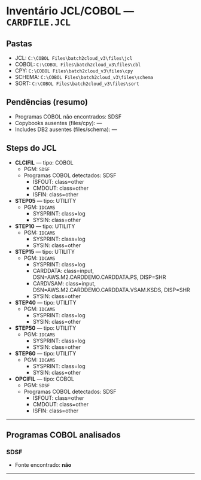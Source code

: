 # Inventário JCL/COBOL — `CARDFILE.JCL`

## Pastas
- JCL: `C:\COBOL Files\batch2cloud_v3\files\jcl`
- COBOL: `C:\COBOL Files\batch2cloud_v3\files\cbl`
- CPY: `C:\COBOL Files\batch2cloud_v3\files\cpy`
- SCHEMA: `C:\COBOL Files\batch2cloud_v3\files\schema`
- SORT: `C:\COBOL Files\batch2cloud_v3\files\sort`

## Pendências (resumo)
- Programas COBOL não encontrados: SDSF
- Copybooks ausentes (files/cpy): —
- Includes DB2 ausentes (files/schema): —

## Steps do JCL
- **CLCIFIL** — tipo: COBOL  
  - PGM: `SDSF`
  - Programas COBOL detectados: SDSF
    - ISFOUT: class=other
    - CMDOUT: class=other
    - ISFIN: class=other
- **STEP05** — tipo: UTILITY  
  - PGM: `IDCAMS`
    - SYSPRINT: class=log
    - SYSIN: class=other
- **STEP10** — tipo: UTILITY  
  - PGM: `IDCAMS`
    - SYSPRINT: class=log
    - SYSIN: class=other
- **STEP15** — tipo: UTILITY  
  - PGM: `IDCAMS`
    - SYSPRINT: class=log
    - CARDDATA: class=input, DSN=AWS.M2.CARDDEMO.CARDDATA.PS, DISP=SHR
    - CARDVSAM: class=input, DSN=AWS.M2.CARDDEMO.CARDDATA.VSAM.KSDS, DISP=SHR
    - SYSIN: class=other
- **STEP40** — tipo: UTILITY  
  - PGM: `IDCAMS`
    - SYSPRINT: class=log
    - SYSIN: class=other
- **STEP50** — tipo: UTILITY  
  - PGM: `IDCAMS`
    - SYSPRINT: class=log
    - SYSIN: class=other
- **STEP60** — tipo: UTILITY  
  - PGM: `IDCAMS`
    - SYSPRINT: class=log
    - SYSIN: class=other
- **OPCIFIL** — tipo: COBOL  
  - PGM: `SDSF`
  - Programas COBOL detectados: SDSF
    - ISFOUT: class=other
    - CMDOUT: class=other
    - ISFIN: class=other

---
## Programas COBOL analisados
### SDSF
- Fonte encontrado: **não**

---